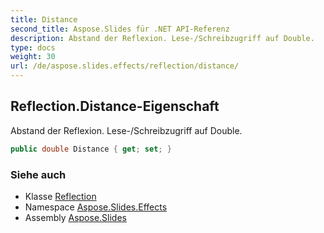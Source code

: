 ```yaml
---
title: Distance
second_title: Aspose.Slides für .NET API-Referenz
description: Abstand der Reflexion. Lese-/Schreibzugriff auf Double.
type: docs
weight: 30
url: /de/aspose.slides.effects/reflection/distance/
---
```


## Reflection.Distance-Eigenschaft

Abstand der Reflexion. Lese-/Schreibzugriff auf Double.

```csharp
public double Distance { get; set; }
```

### Siehe auch

* Klasse [Reflection](../../reflection)
* Namespace [Aspose.Slides.Effects](../../reflection)
* Assembly [Aspose.Slides](../../../)

<!-- DO NOT EDIT: generiert von xmldocmd für Aspose.Slides.dll -->